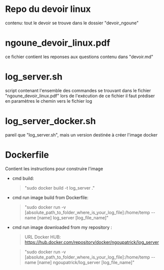 # Repo du devoir linux
contenu: tout le devoir se trouve dans le dossier "devoir_ngoune"

# ngoune_devoir_linux.pdf
ce fichier contient les reponses aux questions contenu dans "devoir.md"

# log_server.sh
script contenant l'ensemble des commandes se trouvant dans le fichier "ngoune_devoir_linux.pdf"
lors de l'exécution de ce fichier il faut prédiser en paramètres le chemin vers le fichier log

# log_server_docker.sh
pareil que "log_server.sh", mais un version destinée à créer l'image docker

# Dockerfile
Contient les instructions pour construire l'image
- cmd build: 
  > "sudo docker build -t log_server ."
- cmd run image build from Dockerfile:
  > "sudo docker run -v [absolute_path_to_folder_where_is_your_log_file]:/home/temp --name [name] log_server [log_file_name]"
- cmd run image downloaded from my repository <ngoupatrick>:
  > URL Docker HUB: https://hub.docker.com/repository/docker/ngoupatrick/log_server
  
  > "sudo docker run -v [absolute_path_to_folder_where_is_your_log_file]:/home/temp --name [name] ngoupatrick/log_server [log_file_name]"
  
